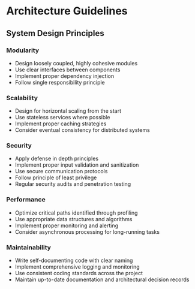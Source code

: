 # Architecture Guidelines

## System Design Principles

### Modularity
- Design loosely coupled, highly cohesive modules
- Use clear interfaces between components
- Implement proper dependency injection
- Follow single responsibility principle

### Scalability
- Design for horizontal scaling from the start
- Use stateless services where possible
- Implement proper caching strategies
- Consider eventual consistency for distributed systems

### Security
- Apply defense in depth principles
- Implement proper input validation and sanitization
- Use secure communication protocols
- Follow principle of least privilege
- Regular security audits and penetration testing

### Performance
- Optimize critical paths identified through profiling
- Use appropriate data structures and algorithms
- Implement proper monitoring and alerting
- Consider asynchronous processing for long-running tasks

### Maintainability
- Write self-documenting code with clear naming
- Implement comprehensive logging and monitoring
- Use consistent coding standards across the project
- Maintain up-to-date documentation and architectural decision records